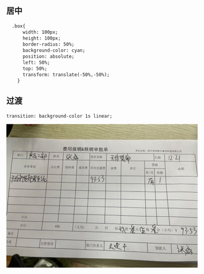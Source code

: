 ## 居中
```
  .box{
      width: 100px;
      height: 100px;
      border-radius: 50%;
      background-color: cyan;
      position: absolute;
      left: 50%;
      top: 50%;
      transform: translate(-50%,-50%);
    }
```



## 过渡
```
transition: background-color 1s linear;
```


![alt 属性文本](https://raw.githubusercontent.com/xesxz/xesxz.github.io/7906c3544e23ab870327475ac74e4c19fe849027/docs/.vuepress/public/img/111.JPG)
